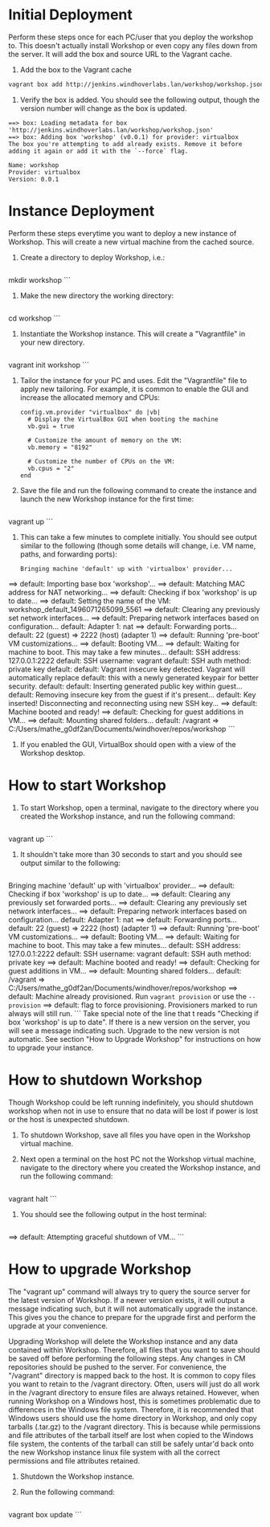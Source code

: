 # Initial Deployment

Perform these steps once for each PC/user that you deploy the workshop to.  This doesn't actually install Workshop or even copy any files down from the server.  It will add the box and source URL to the Vagrant cache.

1. Add the box to the Vagrant cache  
```bash
vagrant box add http://jenkins.windhoverlabs.lan/workshop/workshop.json
```
1. Verify the box is added.  You should see the following output, though the version number will change as the box is updated.  
```
==> box: Loading metadata for box 'http://jenkins.windhoverlabs.lan/workshop/workshop.json'
==> box: Adding box 'workshop' (v0.0.1) for provider: virtualbox
The box you're attempting to add already exists. Remove it before
adding it again or add it with the `--force` flag.

Name: workshop
Provider: virtualbox
Version: 0.0.1
```

# Instance Deployment

Perform these steps everytime you want to deploy a new instance of Workshop.  This will create a new virtual machine from the cached source.

1. Create a directory to deploy Workshop, i.e.:  

    ```bash
mkdir workshop
    ```
1. Make the new directory the working directory:  

    ```bash
cd workshop
    ```
1. Instantiate the Workshop instance.  This will create a "Vagrantfile" in your new directory.  

    ```bash
vagrant init workshop
    ```
1. Tailor the instance for your PC and uses.  Edit the "Vagrantfile" file to apply new tailoring.  For example, it is common to enable the GUI and increase the allocated memory and CPUs:  

    ```
    config.vm.provider "virtualbox" do |vb|
      # Display the VirtualBox GUI when booting the machine
      vb.gui = true
  
      # Customize the amount of memory on the VM:
      vb.memory = "8192"
      
      # Customize the number of CPUs on the VM:
      vb.cpus = "2"
    end
    ```
1. Save the file and run the following command to create the instance and launch the new Workshop instance for the first time:  

    ```
vagrant up
    ```
1. This can take a few minutes to complete initially.  You should see output similar to the following (though some details will change, i.e. VM name, paths, and forwarding ports):  

    ```
    Bringing machine 'default' up with 'virtualbox' provider...
==> default: Importing base box 'workshop'...
==> default: Matching MAC address for NAT networking...
==> default: Checking if box 'workshop' is up to date...
==> default: Setting the name of the VM: workshop_default_1496071265099_5561
==> default: Clearing any previously set network interfaces...
==> default: Preparing network interfaces based on configuration...
    default: Adapter 1: nat
==> default: Forwarding ports...
    default: 22 (guest) => 2222 (host) (adapter 1)
==> default: Running 'pre-boot' VM customizations...
==> default: Booting VM...
==> default: Waiting for machine to boot. This may take a few minutes...
    default: SSH address: 127.0.0.1:2222
    default: SSH username: vagrant
    default: SSH auth method: private key
    default:
    default: Vagrant insecure key detected. Vagrant will automatically replace
    default: this with a newly generated keypair for better security.
    default:
    default: Inserting generated public key within guest...
    default: Removing insecure key from the guest if it's present...
    default: Key inserted! Disconnecting and reconnecting using new SSH key...
==> default: Machine booted and ready!
==> default: Checking for guest additions in VM...
==> default: Mounting shared folders...
    default: /vagrant => C:/Users/mathe_g0df2an/Documents/windhover/repos/workshop
    ```
1.  If you enabled the GUI, VirtualBox should open with a view of the Workshop desktop.

# How to start Workshop

1. To start Workshop, open a terminal, navigate to the directory where you created the Workshop instance, and run the following command:  

    ```
vagrant up
    ```
1. It shouldn't take more than 30 seconds to start and you should see output similar to the following:  

    ```
Bringing machine 'default' up with 'virtualbox' provider...
==> default: Checking if box 'workshop' is up to date...
==> default: Clearing any previously set forwarded ports...
==> default: Clearing any previously set network interfaces...
==> default: Preparing network interfaces based on configuration...
    default: Adapter 1: nat
==> default: Forwarding ports...
    default: 22 (guest) => 2222 (host) (adapter 1)
==> default: Running 'pre-boot' VM customizations...
==> default: Booting VM...
==> default: Waiting for machine to boot. This may take a few minutes...
    default: SSH address: 127.0.0.1:2222
    default: SSH username: vagrant
    default: SSH auth method: private key
==> default: Machine booted and ready!
==> default: Checking for guest additions in VM...
==> default: Mounting shared folders...
    default: /vagrant => C:/Users/mathe_g0df2an/Documents/windhover/repos/workshop
==> default: Machine already provisioned. Run `vagrant provision` or use the `--provision`
==> default: flag to force provisioning. Provisioners marked to run always will still run.
    ```
    Take special note of the line that t reads "Checking if box 'workshop' is up to date".  If there is a new version on the server, you will see a message indicating such.  Upgrade to the new version is not automatic.  See section "How to Upgrade Workshop" for instructions on how to upgrade your instance.

# How to shutdown Workshop
Though Workshop could be left running indefinitely, you should shutdown workshop when not in use to ensure that no data will be lost if power is lost or the host is unexpected shutdown.

1. To shutdown Workshop, save all files you have open in the Workshop virtual machine.
1. Next open a terminal on the host PC not the Workshop virtual machine, navigate to the directory where you created the Workshop instance, and run the following command:  

    ```
vagrant halt
    ```
1. You should see the following output in the host terminal:  

    ```
==> default: Attempting graceful shutdown of VM...
    ```
    
# How to upgrade Workshop

The "vagrant up" command will always try to query the source server for the latest version of Workshop.  If a newer version exists, it will output a message indicating such, but it will not automatically upgrade the instance.  This gives you the chance to prepare for the upgrade first and perform the upgrade at your convenience.

Upgrading Workshop will delete the Workshop instance and any data contained within Workshop.  Therefore, all files that you want to save should be saved off before performing the following steps.  Any changes in CM repositories should be pushed to the server.  For convenience, the "/vagrant" directory is mapped back to the host.  It is common to copy files you want to retain to the /vagrant directory.  Often, users will just do all work in the /vagrant directory to ensure files are always retained.  However, when running Workshop on a Windows host, this is sometimes problematic due to differences in the Windows file system.  Therefore, it is recommended that Windows users should use the home directory in Workshop, and only copy tarballs (.tar.gz) to the /vagrant directory.  This is because while permissions and file attributes of the tarball itself are lost when copied to the Windows file system, the contents of the tarball can still be safely untar'd back onto the new Workshop instance linux file system with all the correct permissions and file attributes retained.
 
1. Shutdown the Workshop instance.  
1. Run the following command:  

    ```
vagrant box update
    ```
